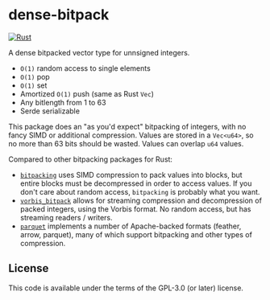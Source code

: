# dense-bitpack

[![Rust](https://github.com/RyanMarcus/dense-bitpack/actions/workflows/rust.yml/badge.svg)](https://github.com/RyanMarcus/dense-bitpack/actions/workflows/rust.yml)

A dense bitpacked vector type for unnsigned integers.

* `O(1)` random access to single elements
* `O(1)` pop
* `O(1)` set
* Amortized `O(1)` push (same as Rust `Vec`)
* Any bitlength from 1 to 63
* Serde serializable

This package does an "as you'd expect" bitpacking of integers, with no fancy SIMD or additional compression. Values are stored in a `Vec<u64>`, so no more than 63 bits should be wasted. Values can overlap `u64` values.

Compared to other bitpacking packages for Rust:

* [`bitpacking`](https://docs.rs/bitpacking/latest/bitpacking/) uses SIMD compression to pack values into blocks, but entire blocks must be decompressed in order to access values. If you don't care about random access, `bitpacking` is probably what you want.
* [`vorbis_bitpack`](https://docs.rs/vorbis_bitpack/latest/vorbis_bitpack/) allows for streaming compression and decompression of packed integers, using the Vorbis format. No random access, but has streaming readers / writers.
* [`parquet`](https://docs.rs/parquet) implements a number of Apache-backed formats (feather, arrow, parquet), many of which support bitpacking and other types of compression.

## License

This code is available under the terms of the GPL-3.0 (or later) license.
